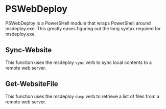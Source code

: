 # PSWebDeploy
PSWebDeploy is a PowerSHell module that wraps PowerShell around msdeploy.exe. This greatly eases figuring out the long syntax required for msdeploy.exe.

## Sync-Website

This function uses the msdeploy `sync` verb to sync local contents to a remote web server.

## Get-WebsiteFile

This function uses the msdeploy `dump` verb to retrieve a list of files from a remote web server.
